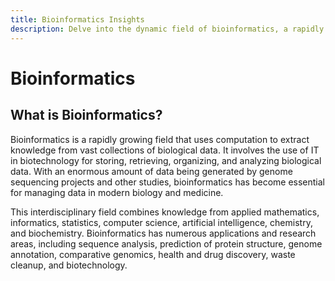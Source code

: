 ```yaml
---
title: Bioinformatics Insights
description: Delve into the dynamic field of bioinformatics, a rapidly growing discipline utilizing computation to extract knowledge from extensive collections of biological data. Explore the intersection of biology and informatics for a deeper understanding of life sciences.
---
```


# Bioinformatics

## What is Bioinformatics?
Bioinformatics is a rapidly growing field that uses computation to extract knowledge from vast collections of biological data. It involves the use of IT in biotechnology for storing, retrieving, organizing, and analyzing biological data. With an enormous amount of data being generated by genome sequencing projects and other studies, bioinformatics has become essential for managing data in modern biology and medicine.

This interdisciplinary field combines knowledge from applied mathematics, informatics, statistics, computer science, artificial intelligence, chemistry, and biochemistry. Bioinformatics has numerous applications and research areas, including sequence analysis, prediction of protein structure, genome annotation, comparative genomics, health and drug discovery, waste cleanup, and biotechnology.
